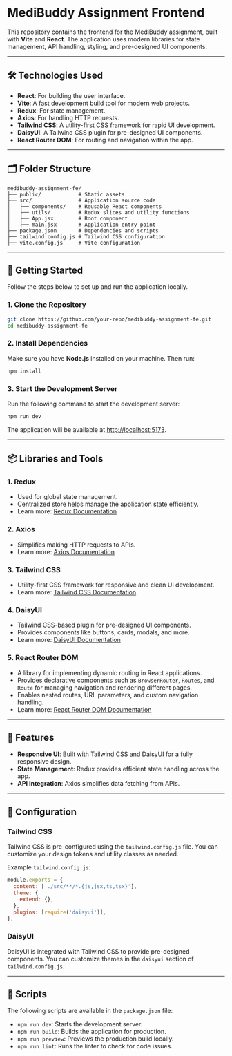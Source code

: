 # MediBuddy Assignment Frontend

This repository contains the frontend for the MediBuddy assignment, built with **Vite** and **React**. The application uses modern libraries for state management, API handling, styling, and pre-designed UI components.

---

## 🛠️ Technologies Used

- **React**: For building the user interface.
- **Vite**: A fast development build tool for modern web projects.
- **Redux**: For state management.
- **Axios**: For handling HTTP requests.
- **Tailwind CSS**: A utility-first CSS framework for rapid UI development.
- **DaisyUI**: A Tailwind CSS plugin for pre-designed UI components.
- **React Router DOM**: For routing and navigation within the app.

---

## 🗂️ Folder Structure

```
medibuddy-assignment-fe/
├── public/            # Static assets
├── src/               # Application source code
│   ├── components/    # Reusable React components
│   ├── utils/         # Redux slices and utility functions
│   ├── App.jsx        # Root component
│   ├── main.jsx       # Application entry point
├── package.json       # Dependencies and scripts
├── tailwind.config.js # Tailwind CSS configuration
├── vite.config.js     # Vite configuration
```

---

## 🚀 Getting Started

Follow the steps below to set up and run the application locally.

### 1. Clone the Repository

```bash
git clone https://github.com/your-repo/medibuddy-assignment-fe.git
cd medibuddy-assignment-fe
```

### 2. Install Dependencies

Make sure you have **Node.js** installed on your machine. Then run:

```bash
npm install
```

### 3. Start the Development Server

Run the following command to start the development server:

```bash
npm run dev
```

The application will be available at [http://localhost:5173](http://localhost:5173).

---

## 📦 Libraries and Tools

### 1. **Redux**
- Used for global state management.
- Centralized store helps manage the application state efficiently.
- Learn more: [Redux Documentation](https://redux.js.org/)

### 2. **Axios**
- Simplifies making HTTP requests to APIs.
- Learn more: [Axios Documentation](https://axios-http.com/)

### 3. **Tailwind CSS**
- Utility-first CSS framework for responsive and clean UI development.
- Learn more: [Tailwind CSS Documentation](https://tailwindcss.com/)

### 4. **DaisyUI**
- Tailwind CSS-based plugin for pre-designed UI components.
- Provides components like buttons, cards, modals, and more.
- Learn more: [DaisyUI Documentation](https://daisyui.com/)

### 5. **React Router DOM**
- A library for implementing dynamic routing in React applications.
- Provides declarative components such as `BrowserRouter`, `Routes`, and `Route` for managing navigation and rendering different pages.
- Enables nested routes, URL parameters, and custom navigation handling.
- Learn more: [React Router DOM Documentation](https://reactrouter.com/)

---

## 🌟 Features

- **Responsive UI**: Built with Tailwind CSS and DaisyUI for a fully responsive design.
- **State Management**: Redux provides efficient state handling across the app.
- **API Integration**: Axios simplifies data fetching from APIs.

---

## 🔧 Configuration

### Tailwind CSS
Tailwind CSS is pre-configured using the `tailwind.config.js` file. You can customize your design tokens and utility classes as needed.

Example `tailwind.config.js`:
```javascript
module.exports = {
  content: ['./src/**/*.{js,jsx,ts,tsx}'],
  theme: {
    extend: {},
  },
  plugins: [require('daisyui')],
};
```

### DaisyUI
DaisyUI is integrated with Tailwind CSS to provide pre-designed components. You can customize themes in the `daisyui` section of `tailwind.config.js`.

---

## 📜 Scripts

The following scripts are available in the `package.json` file:

- `npm run dev`: Starts the development server.
- `npm run build`: Builds the application for production.
- `npm run preview`: Previews the production build locally.
- `npm run lint`: Runs the linter to check for code issues.

